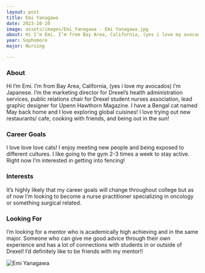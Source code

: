 ```yaml
---
layout: post
title: Emi Yanagawa 
date: 2023-10-20
image: assets/images/Emi_Yanagawa - Emi Yanagawa.jpg
about: Hi I’m Emi. I’m from Bay Area, California, (yes i love my avocados) I’m Japanese. I’m the marketing director for Drexel’s health administration services, public relations chair for Drexel student nurses association, lead graphic designer for Upenn Hawthorn Magazine. I have a Bengal cat named May back home and I love exploring global cuisines! I love trying out new restaurants/ cafe, cooking with friends, and being out in the sun! 
year: Sophomore
major: Nursing 

---
```


### About

Hi I’m Emi. I’m from Bay Area, California, (yes i love my avocados) I’m Japanese. I’m the marketing director for Drexel’s health administration services, public relations chair for Drexel student nurses association, lead graphic designer for Upenn Hawthorn Magazine. I have a Bengal cat named May back home and I love exploring global cuisines! I love trying out new restaurants/ cafe, cooking with friends, and being out in the sun! 

### Career Goals

I love love love cats! I enjoy meeting new people and being exposed to different cultures. I like going to the gym 2-3 times a week to stay active. Right now I’m interested in getting into fencing! 

### Interests

It’s highly likely that my career goals will change throughout college but as of now I’m looking to become a nurse practitioner specializing in oncology or something surgical related. 

### Looking For

I’m looking for a mentor who is academically high achieving and in the same major. Someone who can give me good advice through their own experience and has a lot of connections with students in or outside of Drexel! I’d definitely like to be friends with my mentor!!

<div class="text-center my-5">
    <img src="https://sase-drexel.github.io/mentorship-2023/assets/images/Emi_Yanagawa - Emi Yanagawa.jpg" alt="Emi Yanagawa" class="rounded post-img" />
</div>
